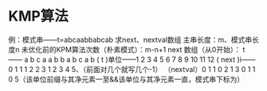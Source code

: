 


# KMP算法
例：模式串——t=abcaabbabcab
求next、nextval数组
主串长度：m、模式串长度n
未优化前的KPM算法次数（朴素模式）：m-n+1
next 数组（从0开始）：
t      ——     a b c a a b b a b c a b
     ( t )单位——1 2 3  4 5 6 7 8 9 10 11 12
( next )i—— 0 1 1 1 2 2 3 1 2 3 4 5、（前面对几个就写几个-1）
（nextval）0 1 1 0 2 1 3 0 1 1 0 5（该单位前缀与其净元素一至&&该单位与其净元素一直，模式串下标为）
  

<!--stackedit_data:
eyJoaXN0b3J5IjpbLTE0ODU2NDE0MzUsLTExMDkyNzE5ODMsLT
IwNzkyMDk4MDYsMTcyMzAwMjg5NywyMDk4NjY3MjE1LC0zMzU0
NDk2MTAsLTE2ODc5MjYzNzhdfQ==
-->